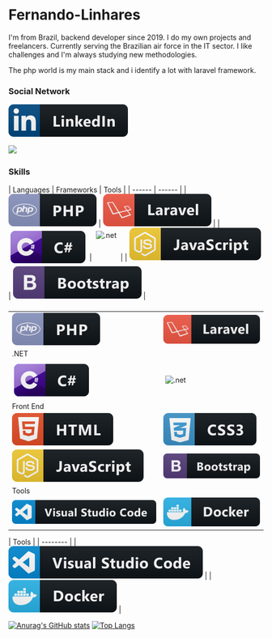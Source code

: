 # Fernando-Linhares

I'm from Brazil, backend developer since 2019. I do my own projects and freelancers. Currently
serving the Brazilian air force in the IT sector. I like challenges and I'm always studying new
methodologies.

The php world is my main stack and i identify a lot with laravel framework.


  ### Social Network
  <p align="left">
        <a href="https://br.linkedin.com/in/fernando-linhares-7037651b6"><img src="https://github.com/MikeCodesDotNET/ColoredBadges/blob/master/svg/social/linkedin.svg" alt="Linkedin" style="vertical-align:top margin:6px 4px"></a>
  </p>
  
  ![](https://komarev.com/ghpvc/?username=Fernando-Linhares)


### Skills
| Languages | Frameworks | Tools |
| ------ | ------ |
| <img src="https://github.com/MikeCodesDotNET/ColoredBadges/blob/master/svg/dev/languages/php.svg" alt="php"> | <img src="https://github.com/MikeCodesDotNET/ColoredBadges/blob/master/svg/dev/frameworks/laravel.svg" alt="Laravel"> |
| <img src="https://github.com/MikeCodesDotNET/ColoredBadges/blob/master/svg/dev/languages/csharp.svg" alt="csharp" style="vertical-align:top; margin:6px 4px;"> |  <img src="https://img.shields.io/badge/.NET%20Foundation-blueviolet.svg" alt=".net" height="20px" style="vertical-align:top; margin:6px 4px"> |
| <img src="https://github.com/MikeCodesDotNET/ColoredBadges/blob/master/svg/dev/languages/js.svg" alt="Javascript"> | <img src="https://github.com/MikeCodesDotNET/ColoredBadges/blob/master/svg/dev/frameworks/bootstrap.svg" alt="Bootstrap"> |

 <table>
    <tbody>
        <tr>
            <td><img src="https://github.com/MikeCodesDotNET/ColoredBadges/blob/master/svg/dev/languages/php.svg" alt="php"></td>
            <td><img src="https://github.com/MikeCodesDotNET/ColoredBadges/blob/master/svg/dev/frameworks/laravel.svg" alt="Laravel"></td>
        </tr>
        <tr>
            <h3><td collspan="2">.NET</td></h3>
        </tr>
        <tr>
            <td><img src="https://github.com/MikeCodesDotNET/ColoredBadges/blob/master/svg/dev/languages/csharp.svg" alt="csharp" style="vertical-align:top; margin:6px 4px;"></td>
            <td><img src="https://img.shields.io/badge/.NET%20Foundation-blueviolet.svg" alt=".net" height="20px"style="vertical-align:top; margin:6px 4px"></td>
        </tr>
        <tr><td collspan="2">Front End</td></tr>
        <tr>
            <td><img src="https://github.com/MikeCodesDotNET/ColoredBadges/blob/master/svg/dev/languages/html.svg" alt="HTML5" ></td>
            <td><img src="https://github.com/MikeCodesDotNET/ColoredBadges/blob/master/svg/dev/languages/css3.svg" alt="CSS"></td>
         </tr>
         <tr>   
            <td><img src="https://github.com/MikeCodesDotNET/ColoredBadges/blob/master/svg/dev/languages/js.svg" alt="Javascript"></td>
            <td><img src="https://github.com/MikeCodesDotNET/ColoredBadges/blob/master/svg/dev/frameworks/bootstrap.svg" alt="Bootstrap"></td>
        </tr>
        <tr><td collspan="2">Tools</td></tr>
        <tr>
            <td><img src="https://github.com/MikeCodesDotNET/ColoredBadges/blob/master/svg/dev/tools/visualstudio_code.svg" alt="Visual Studio Code" ></td>
            <td><img src="https://github.com/MikeCodesDotNET/ColoredBadges/blob/master/svg/dev/tools/docker.svg" alt="docker"></td>
        </tr>
    </tbody>
</table>
  | Tools |
  | -------- |
  | <img src="https://github.com/MikeCodesDotNET/ColoredBadges/blob/master/svg/dev/tools/visualstudio_code.svg" alt="Visual Studio Code" > |
  | <img src="https://github.com/MikeCodesDotNET/ColoredBadges/blob/master/svg/dev/tools/docker.svg" alt="docker"> |
  
[![Anurag's GitHub stats](https://github-readme-stats.vercel.app/api?username=Fernando-Linhares&count_private=true&show_icons=true&theme=tokyonight)](https://github.com/anuraghazra/github-readme-stats)
[![Top Langs](https://github-readme-stats.vercel.app/api/top-langs/?username=Fernando-Linhares&layout=compact&count_private=true&langs_count=8)](https://github.com/anuraghazra/github-readme-stats)

